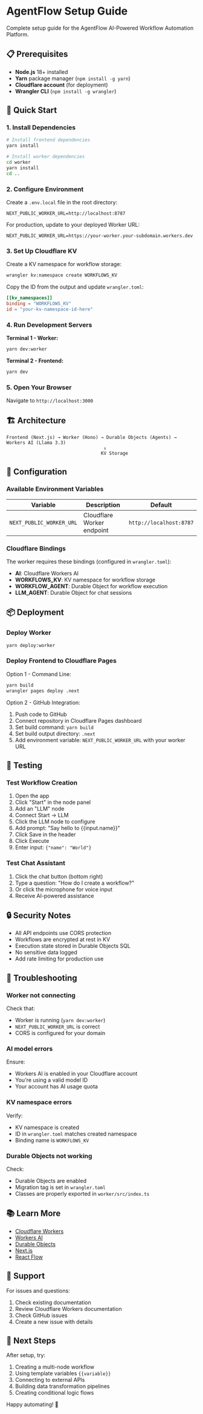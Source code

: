 # AgentFlow Setup Guide

Complete setup guide for the AgentFlow AI-Powered Workflow Automation Platform.

## 📋 Prerequisites

- **Node.js** 18+ installed
- **Yarn** package manager (`npm install -g yarn`)
- **Cloudflare account** (for deployment)
- **Wrangler CLI** (`npm install -g wrangler`)

## 🚀 Quick Start

### 1. Install Dependencies

```bash
# Install frontend dependencies
yarn install

# Install worker dependencies
cd worker
yarn install
cd ..
```

### 2. Configure Environment

Create a `.env.local` file in the root directory:

```env
NEXT_PUBLIC_WORKER_URL=http://localhost:8787
```

For production, update to your deployed Worker URL:
```env
NEXT_PUBLIC_WORKER_URL=https://your-worker.your-subdomain.workers.dev
```

### 3. Set Up Cloudflare KV

Create a KV namespace for workflow storage:

```bash
wrangler kv:namespace create WORKFLOWS_KV
```

Copy the ID from the output and update `wrangler.toml`:

```toml
[[kv_namespaces]]
binding = "WORKFLOWS_KV"
id = "your-kv-namespace-id-here"
```

### 4. Run Development Servers

**Terminal 1 - Worker:**
```bash
yarn dev:worker
```

**Terminal 2 - Frontend:**
```bash
yarn dev
```

### 5. Open Your Browser

Navigate to `http://localhost:3000`

## 🏗️ Architecture

```
Frontend (Next.js) → Worker (Hono) → Durable Objects (Agents) → Workers AI (Llama 3.3)
                                    ↓
                                   KV Storage
```

## 🔧 Configuration

### Available Environment Variables

| Variable | Description | Default |
|----------|-------------|---------|
| `NEXT_PUBLIC_WORKER_URL` | Cloudflare Worker endpoint | `http://localhost:8787` |

### Cloudflare Bindings

The worker requires these bindings (configured in `wrangler.toml`):

- **AI**: Cloudflare Workers AI
- **WORKFLOWS_KV**: KV namespace for workflow storage
- **WORKFLOW_AGENT**: Durable Object for workflow execution
- **LLM_AGENT**: Durable Object for chat sessions

## 📦 Deployment

### Deploy Worker

```bash
yarn deploy:worker
```

### Deploy Frontend to Cloudflare Pages

Option 1 - Command Line:
```bash
yarn build
wrangler pages deploy .next
```

Option 2 - GitHub Integration:
1. Push code to GitHub
2. Connect repository in Cloudflare Pages dashboard
3. Set build command: `yarn build`
4. Set build output directory: `.next`
5. Add environment variable: `NEXT_PUBLIC_WORKER_URL` with your worker URL

## 🧪 Testing

### Test Workflow Creation

1. Open the app
2. Click "Start" in the node panel
3. Add an "LLM" node
4. Connect Start → LLM
5. Click the LLM node to configure
6. Add prompt: "Say hello to {{input.name}}"
7. Click Save in the header
8. Click Execute
9. Enter input: `{"name": "World"}`

### Test Chat Assistant

1. Click the chat button (bottom right)
2. Type a question: "How do I create a workflow?"
3. Or click the microphone for voice input
4. Receive AI-powered assistance

## 🔒 Security Notes

- All API endpoints use CORS protection
- Workflows are encrypted at rest in KV
- Execution state stored in Durable Objects SQL
- No sensitive data logged
- Add rate limiting for production use

## 🐛 Troubleshooting

### Worker not connecting

Check that:
- Worker is running (`yarn dev:worker`)
- `NEXT_PUBLIC_WORKER_URL` is correct
- CORS is configured for your domain

### AI model errors

Ensure:
- Workers AI is enabled in your Cloudflare account
- You're using a valid model ID
- Your account has AI usage quota

### KV namespace errors

Verify:
- KV namespace is created
- ID in `wrangler.toml` matches created namespace
- Binding name is `WORKFLOWS_KV`

### Durable Objects not working

Check:
- Durable Objects are enabled
- Migration tag is set in `wrangler.toml`
- Classes are properly exported in `worker/src/index.ts`

## 📚 Learn More

- [Cloudflare Workers](https://developers.cloudflare.com/workers/)
- [Workers AI](https://developers.cloudflare.com/workers-ai/)
- [Durable Objects](https://developers.cloudflare.com/durable-objects/)
- [Next.js](https://nextjs.org/docs)
- [React Flow](https://reactflow.dev/docs)

## 🤝 Support

For issues and questions:
1. Check existing documentation
2. Review Cloudflare Workers documentation
3. Check GitHub issues
4. Create a new issue with details

## 📝 Next Steps

After setup, try:
1. Creating a multi-node workflow
2. Using template variables `{{variable}}`
3. Connecting to external APIs
4. Building data transformation pipelines
5. Creating conditional logic flows

Happy automating! 🚀

